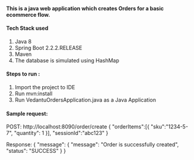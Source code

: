 #### This is a java web application which creates Orders for a basic ecommerce flow. 

#### Tech Stack used 

1. Java 8
2. Spring Boot 2.2.2.RELEASE
3. Maven 
3. The database is simulated using HashMap 

#### Steps to run :

1. Import the project to IDE
2. Run mvn:install 
3. Run VedantuOrdersApplication.java as a Java Application

#### Sample request:

POST: http://localhost:8090/order/create
{
"orderItems":[{
"sku":"1234-5-7",
"quantity": 1
}],
"sessionId":"abc123"
}

Response:
{
    "message": {
        "message": "Order is successfully created",
        "status": "SUCCESS"
    }
}

